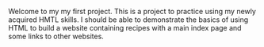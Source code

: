 Welcome to my my first project. This is a project to practice using my newly acquired HMTL skills. I should be able to demonstrate the basics of using HTML to build a website containing recipes with a main index page and some links to other websites.
